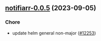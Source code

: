 

## [notifiarr-0.0.5](https://github.com/truecharts/charts/compare/notifiarr-0.0.4...notifiarr-0.0.5) (2023-09-05)

### Chore

- update helm general non-major ([#12253](https://github.com/truecharts/charts/issues/12253))
  
  